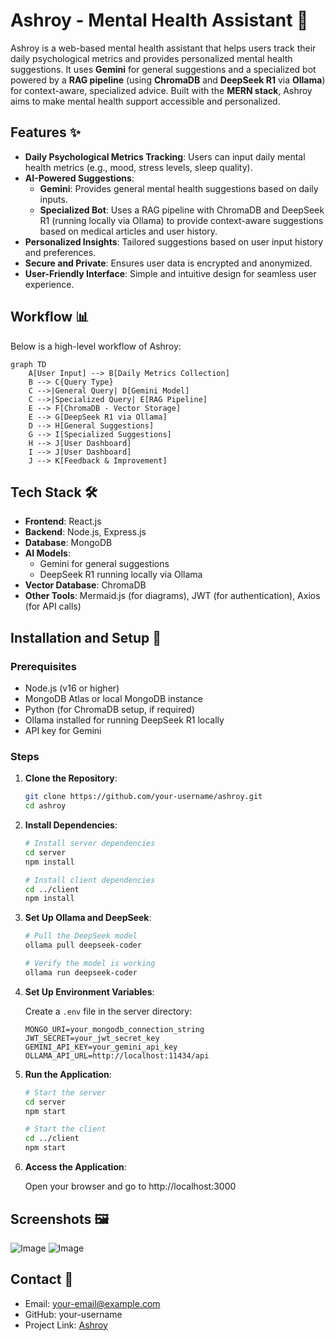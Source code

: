 # Ashroy - Mental Health Assistant 🌱

Ashroy is a web-based mental health assistant that helps users track their daily psychological metrics and provides personalized mental health suggestions. It uses **Gemini** for general suggestions and a specialized bot powered by a **RAG pipeline** (using **ChromaDB** and **DeepSeek R1** via **Ollama**) for context-aware, specialized advice. Built with the **MERN stack**, Ashroy aims to make mental health support accessible and personalized.

## Features ✨

- **Daily Psychological Metrics Tracking**: Users can input daily mental health metrics (e.g., mood, stress levels, sleep quality).
- **AI-Powered Suggestions**:
  - **Gemini**: Provides general mental health suggestions based on daily inputs.
  - **Specialized Bot**: Uses a RAG pipeline with ChromaDB and DeepSeek R1 (running locally via Ollama) to provide context-aware suggestions based on medical articles and user history.
- **Personalized Insights**: Tailored suggestions based on user input history and preferences.
- **Secure and Private**: Ensures user data is encrypted and anonymized.
- **User-Friendly Interface**: Simple and intuitive design for seamless user experience.

## Workflow 📊

Below is a high-level workflow of Ashroy:

```mermaid
graph TD
    A[User Input] --> B[Daily Metrics Collection]
    B --> C{Query Type}
    C -->|General Query| D[Gemini Model]
    C -->|Specialized Query| E[RAG Pipeline]
    E --> F[ChromaDB - Vector Storage]
    E --> G[DeepSeek R1 via Ollama]
    D --> H[General Suggestions]
    G --> I[Specialized Suggestions]
    H --> J[User Dashboard]
    I --> J[User Dashboard]
    J --> K[Feedback & Improvement]
```

## Tech Stack 🛠️

- **Frontend**: React.js
- **Backend**: Node.js, Express.js
- **Database**: MongoDB
- **AI Models**:
  - Gemini for general suggestions
  - DeepSeek R1 running locally via Ollama
- **Vector Database**: ChromaDB
- **Other Tools**: Mermaid.js (for diagrams), JWT (for authentication), Axios (for API calls)

## Installation and Setup 🚀

### Prerequisites

- Node.js (v16 or higher)
- MongoDB Atlas or local MongoDB instance
- Python (for ChromaDB setup, if required)
- Ollama installed for running DeepSeek R1 locally
- API key for Gemini

### Steps

1. **Clone the Repository**:
   ```bash
   git clone https://github.com/your-username/ashroy.git
   cd ashroy
   ```

2. **Install Dependencies**:
   ```bash
   # Install server dependencies
   cd server
   npm install

   # Install client dependencies
   cd ../client
   npm install
   ```

3. **Set Up Ollama and DeepSeek**:
   ```bash
   # Pull the DeepSeek model
   ollama pull deepseek-coder

   # Verify the model is working
   ollama run deepseek-coder
   ```

4. **Set Up Environment Variables**:
   
   Create a `.env` file in the server directory:
   ```env
   MONGO_URI=your_mongodb_connection_string
   JWT_SECRET=your_jwt_secret_key
   GEMINI_API_KEY=your_gemini_api_key
   OLLAMA_API_URL=http://localhost:11434/api
   ```

5. **Run the Application**:
   ```bash
   # Start the server
   cd server
   npm start

   # Start the client
   cd ../client
   npm start
   ```

6. **Access the Application**:
   
   Open your browser and go to http://localhost:3000

## Screenshots 🖼️

![Image](https://github.com/user-attachments/assets/14240d28-6a8a-4d0b-9b71-31502ffddadc)
![Image](https://github.com/user-attachments/assets/0d22e3be-09c2-4e82-8cad-b44537387639)

## Contact 📧

- Email: your-email@example.com
- GitHub: your-username
- Project Link: [Ashroy](https://github.com/your-username/ashroy)
